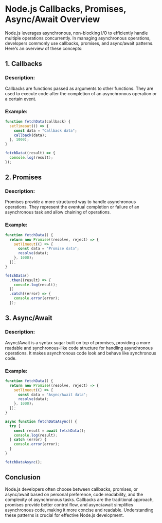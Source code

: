 # Node.js Callbacks, Promises, Async/Await Overview

Node.js leverages asynchronous, non-blocking I/O to efficiently handle multiple operations concurrently. In managing asynchronous operations, developers commonly use callbacks, promises, and async/await patterns. Here's an overview of these concepts:

## 1. Callbacks

### Description:
Callbacks are functions passed as arguments to other functions. They are used to execute code after the completion of an asynchronous operation or a certain event.

### Example:
```javascript
function fetchData(callback) {
  setTimeout(() => {
    const data = "Callback data";
    callback(data);
  }, 1000);
}

fetchData((result) => {
  console.log(result);
});
```

## 2. Promises

### Description:
Promises provide a more structured way to handle asynchronous operations. They represent the eventual completion or failure of an asynchronous task and allow chaining of operations.

### Example:
```javascript
function fetchData() {
  return new Promise((resolve, reject) => {
    setTimeout(() => {
      const data = "Promise data";
      resolve(data);
    }, 1000);
  });
}

fetchData()
  .then((result) => {
    console.log(result);
  })
  .catch((error) => {
    console.error(error);
  });
```

## 3. Async/Await

### Description:
Async/Await is a syntax sugar built on top of promises, providing a more readable and synchronous-like code structure for handling asynchronous operations. It makes asynchronous code look and behave like synchronous code.

### Example:
```javascript
function fetchData() {
  return new Promise((resolve, reject) => {
    setTimeout(() => {
      const data = "Async/Await data";
      resolve(data);
    }, 1000);
  });
}

async function fetchDataAsync() {
  try {
    const result = await fetchData();
    console.log(result);
  } catch (error) {
    console.error(error);
  }
}

fetchDataAsync();
```

## Conclusion

Node.js developers often choose between callbacks, promises, or async/await based on personal preference, code readability, and the complexity of asynchronous tasks. Callbacks are the traditional approach, promises provide better control flow, and async/await simplifies asynchronous code, making it more concise and readable. Understanding these patterns is crucial for effective Node.js development.
